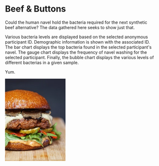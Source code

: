 # Beef & Buttons
Could the human navel hold the bacteria required for the next synthetic beef alternative? The data gathered here seeks to show just that. 

Various bacteria levels are displayed based on the selected anonymous participant ID. Demographic information is shown with the associated ID. The bar chart displays the top bacteria found in the selected participant's navel. The gauge chart displays the frequency of navel washing for the selected participant. Finally, the bubble chart displays the various levels of different bacterias in a given sample.

Yum.

![burger](https://github.com/conorwhanson/Plotly_Belly_Buttons/blob/main/static/images/burger.jpg)